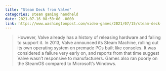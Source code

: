 ```yaml
---
title: "Steam Deck from Valve"
categories: steam gaming handheld
date: 2021-07-16 08:50:00 -0000
link: https://www.washingtonpost.com/video-games/2021/07/15/steam-deck-portable-gaming/?itid=hp_Business
---
```

> However, Valve already has a history of releasing hardware and failing to support it. In 2013, Valve announced its Steam Machine, rolling out its own operating system on premade PCs built like consoles. It was considered a failure very early on, and reports from that time suggest Valve wasn’t responsive to manufacturers. Games also ran poorly on the SteamOS compared to Microsoft’s Windows.